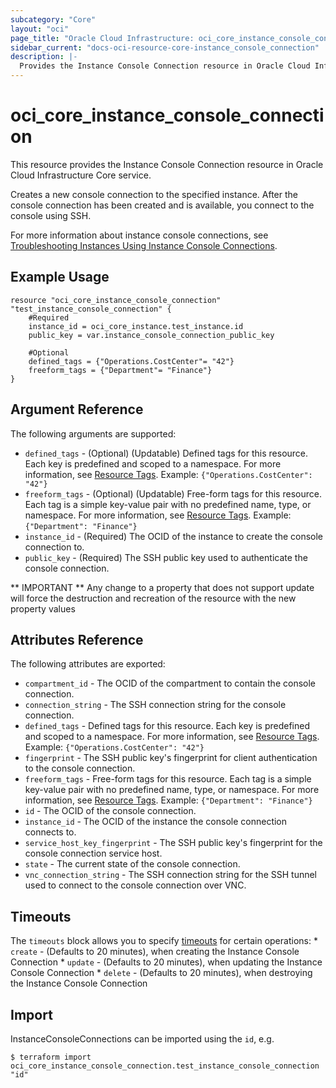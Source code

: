 ```yaml
---
subcategory: "Core"
layout: "oci"
page_title: "Oracle Cloud Infrastructure: oci_core_instance_console_connection"
sidebar_current: "docs-oci-resource-core-instance_console_connection"
description: |-
  Provides the Instance Console Connection resource in Oracle Cloud Infrastructure Core service
---
```


# oci_core_instance_console_connection
This resource provides the Instance Console Connection resource in Oracle Cloud Infrastructure Core service.

Creates a new console connection to the specified instance.
After the console connection has been created and is available,
you connect to the console using SSH.

For more information about instance console connections, see [Troubleshooting Instances Using Instance Console Connections](https://docs.cloud.oracle.com/iaas/Content/Compute/References/serialconsole.htm).


## Example Usage

```hcl
resource "oci_core_instance_console_connection" "test_instance_console_connection" {
	#Required
	instance_id = oci_core_instance.test_instance.id
	public_key = var.instance_console_connection_public_key

	#Optional
	defined_tags = {"Operations.CostCenter"= "42"}
	freeform_tags = {"Department"= "Finance"}
}
```

## Argument Reference

The following arguments are supported:

* `defined_tags` - (Optional) (Updatable) Defined tags for this resource. Each key is predefined and scoped to a namespace. For more information, see [Resource Tags](https://docs.cloud.oracle.com/iaas/Content/General/Concepts/resourcetags.htm).  Example: `{"Operations.CostCenter": "42"}` 
* `freeform_tags` - (Optional) (Updatable) Free-form tags for this resource. Each tag is a simple key-value pair with no predefined name, type, or namespace. For more information, see [Resource Tags](https://docs.cloud.oracle.com/iaas/Content/General/Concepts/resourcetags.htm).  Example: `{"Department": "Finance"}` 
* `instance_id` - (Required) The OCID of the instance to create the console connection to.
* `public_key` - (Required) The SSH public key used to authenticate the console connection.


** IMPORTANT **
Any change to a property that does not support update will force the destruction and recreation of the resource with the new property values

## Attributes Reference

The following attributes are exported:

* `compartment_id` - The OCID of the compartment to contain the console connection.
* `connection_string` - The SSH connection string for the console connection.
* `defined_tags` - Defined tags for this resource. Each key is predefined and scoped to a namespace. For more information, see [Resource Tags](https://docs.cloud.oracle.com/iaas/Content/General/Concepts/resourcetags.htm).  Example: `{"Operations.CostCenter": "42"}` 
* `fingerprint` - The SSH public key's fingerprint for client authentication to the console connection.
* `freeform_tags` - Free-form tags for this resource. Each tag is a simple key-value pair with no predefined name, type, or namespace. For more information, see [Resource Tags](https://docs.cloud.oracle.com/iaas/Content/General/Concepts/resourcetags.htm).  Example: `{"Department": "Finance"}` 
* `id` - The OCID of the console connection.
* `instance_id` - The OCID of the instance the console connection connects to.
* `service_host_key_fingerprint` - The SSH public key's fingerprint for the console connection service host.
* `state` - The current state of the console connection.
* `vnc_connection_string` - The SSH connection string for the SSH tunnel used to connect to the console connection over VNC. 

## Timeouts

The `timeouts` block allows you to specify [timeouts](https://registry.terraform.io/providers/oracle/oci/latest/docs/guides/changing_timeouts) for certain operations:
	* `create` - (Defaults to 20 minutes), when creating the Instance Console Connection
	* `update` - (Defaults to 20 minutes), when updating the Instance Console Connection
	* `delete` - (Defaults to 20 minutes), when destroying the Instance Console Connection


## Import

InstanceConsoleConnections can be imported using the `id`, e.g.

```
$ terraform import oci_core_instance_console_connection.test_instance_console_connection "id"
```

